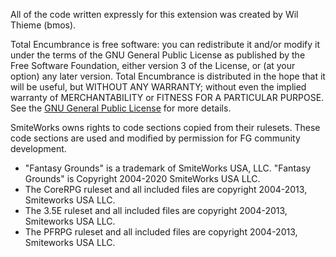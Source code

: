 All of the code written expressly for this extension was created by Wil Thieme (bmos).

Total Encumbrance is free software: you can redistribute it and/or modify it under the terms of the GNU General Public License as published by the Free Software Foundation, either version 3 of the License, or (at your option) any later version. Total Encumbrance is distributed in the hope that it will be useful, but WITHOUT ANY WARRANTY; without even the implied warranty of MERCHANTABILITY or FITNESS FOR A PARTICULAR PURPOSE.  See the [GNU General Public License](https://www.gnu.org/licenses/) for more details.

SmiteWorks owns rights to code sections copied from their rulesets. These code sections are used and modified by permission for FG community development.
* "Fantasy Grounds" is a trademark of SmiteWorks USA, LLC. "Fantasy Grounds" is Copyright 2004-2020 SmiteWorks USA LLC.
* The CoreRPG ruleset and all included files are copyright 2004-2013, Smiteworks USA LLC.
* The 3.5E ruleset and all included files are copyright 2004-2013, Smiteworks USA LLC.
* The PFRPG ruleset and all included files are copyright 2004-2013, Smiteworks USA LLC.

